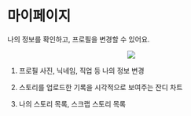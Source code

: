 # 마이페이지

나의 정보를 확인하고, 프로필을 변경할 수 있어요.

<div align="center">
    <img src="../gif/my_page.gif"/>
</div>

1. 프로필 사진, 닉네임, 직업 등 나의 정보 변경

2. 스토리를 업로드한 기록을 시각적으로 보여주는 잔디 차트

3. 나의 스토리 목록, 스크랩 스토리 목록